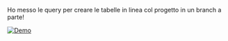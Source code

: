 Ho messo le query per creare le tabelle in linea col progetto in un branch a parte!

[![Demo](https://img.youtube.com/vi/xKgXkmXjBeE/0.jpg)](https://www.youtube.com/watch?v=xKgXkmXjBeE)

